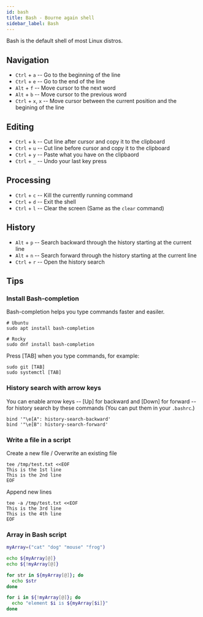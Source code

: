 ```yaml
---
id: bash
title: Bash - Bourne again shell
sidebar_label: Bash
---
```


Bash is the default shell of most Linux distros. 

## Navigation

- `Ctrl` + `a` -- Go to the beginning of the line
- `Ctrl` + `e` -- Go to the end of the line
- `Alt` + `f` -- Move cursor to the next word
- `Alt` + `b` -- Move cursor to the previous word
- `Ctrl` + `x`, `x` -- Move cursor between the current position and the begining of the line

## Editing

- `Ctrl` + `k` -- Cut line after cursor and copy it to the clipboard
- `Ctrl` + `u` -- Cut line before cursor and copy it to the clipboard
- `Ctrl` + `y` -- Paste what you have on the clipbaord
- `Ctrl` + `_` -- Undo your last key press

## Processing

- `Ctrl` + `c` -- Kill the currently running command
- `Ctrl` + `d` -- Exit the shell
- `Ctrl` + `l` -- Clear the screen (Same as the `clear` command)

## History

- `Alt` + `p` -- Search backward through the history starting at the current line
- `Alt` + `n` -- Search forward through the history starting at the current line
- `Ctrl` + `r` -- Open the history search

## Tips

### Install Bash-completion

Bash-completion helps you type commands faster and easiler.

```
# Ubuntu
sudo apt install bash-completion

# Rocky
sudo dnf install bash-completion
```

Press [TAB] when you type commands, for example:

``` shell
sudo git [TAB]
sudo systemctl [TAB]
```

### History search with arrow keys

You can enable arrow keys -- [Up] for backward and [Down] for forward -- 
for history search by these commands (You can put them in your `.bashrc`.)

```
bind '"\e[A": history-search-backward'
bind '"\e[B": history-search-forward'
```

### Write a file in a script

Create a new file / Overwrite an existing file

```
tee /tmp/test.txt <<EOF
This is the 1st line
This is the 2nd line
EOF
```

Append new lines

```
tee -a /tmp/test.txt <<EOF
This is the 3rd line
This is the 4th line
EOF
```

### Array in Bash script

``` bash title="test_array.sh"
myArray=("cat" "dog" "mouse" "frog")

echo ${myArray[@]}
echo ${!myArray[@]}

for str in ${myArray[@]}; do
  echo $str
done

for i in ${!myArray[@]}; do
  echo "element $i is ${myArray[$i]}"
done
```

